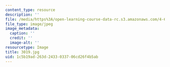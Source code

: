```yaml
---
content_type: resource
description: ''
file: /media/https%3A/open-learning-course-data-rc.s3.amazonaws.com/4-614-religious-architecture-and-islamic-cultures-fall-2002/1c5b19ad263d2433033706cd26f4b5ab_3019.jpg
file_type: image/jpeg
image_metadata:
  caption: ''
  credit: ''
  image-alt: ''
resourcetype: Image
title: 3019.jpg
uid: 1c5b19ad-263d-2433-0337-06cd26f4b5ab
---
```

